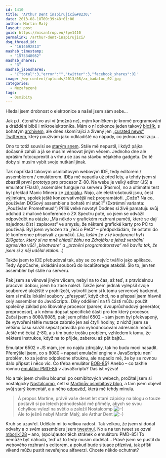 ```yaml
---
id: 1410
title: 'Arthur Dent inspirující&#8230;'
date: 2013-08-18T09:39:48+01:00
author: Martin Malý
layout: post
guid: https://misantrop.eu/?p=1410
permalink: /arthur-dent-inspirujici/
dsq_thread_id:
  - "1614692813"
mashsb_timestamp:
  - "1575348082"
mashsb_shares:
  - "3"
mashsb_jsonshares:
  - '{"total":3,"error":"","twitter":3,"facebook_shares":0}'
image: /wp-content/uploads/2013/08/zx_badaloc_02.jpg
categories:
  - Nezařazené
tags:
  - Osmibity
---
```

Hledal jsem drobnost o elektronice a našel jsem sám sebe&#8230;

<!--more-->

Jak p.t. čtenářstvo asi ví (možná ne), mým koníčkem je kromě programování a dráždění blbů i mikroelektronika. Mám o ní dokonce jeden takový [bložík](https://www.uelectronics.info/), s bohatým [archivem](https://www.uelectronics.info/index-old), ale dnes skomírající a živený jen [&#8222;curated news&#8220; Twitterem](https://twitter.com/uelectronics), který používám jako odkladiště na nápady, co jednou realizuju&#8230;

Ono to totiž souvisí se [starým snem](https://blog.maly.cz/index.php?cmt=786). Stále mě nepustil, i když pájka dočasně zahálí a já se musím věnovat jiným věcem. Jednoho dne ale opráším fotocuprextit a vrhnu se zas na stavbu nějakého gadgetu. Do té doby si musím vybít svoje nutkání jinak.

Tak například takovým osmibitovým webovým IDE, tedy editorem / assemblerem / emulátorem. IDEa mě napadla už před lety, a tehdy jsem si zbastlil první prototyp pro procesor Z-80. Na webu je velký editor (JS) a emulátor (Flash), assembler funguje na serveru (Pasmo), no a ultimátní test byl překlad Manic Minera ze [zdrojáku](https://www.seasip.demon.co.uk/Jsw/manic.mac). Nojo, ale elektrošotouši jsou, čest výjimkám, spolek ještě konzervativnější než programátoři. &#8222;Cože? Na co, používám DOSový assembler a bohatě mi stačí!&#8220; (Extrémní varianta: &#8222;Používám Prometheus!&#8220;) Příliš velké novoty! Dodnes si živě pamatuju svůj odchod z mailové konference o ZX Spectru poté, co jsem se odvážil odpovědět na otázku &#8222;Má někdo v grafickém rozhraní paměti, které se dají najednou číst i zapisovat&#8220; ve smyslu, že některé grafické karty pro PC to používají. Byl jsem vyhozen za &#8222;řeči o PeCi&#8220; &#8211; předpokládám, že ostatní do té konference přispívali z gumáků. (_Jo, tuším že v té konferenci byl i Zil0gator, který si na mně chladil žáhu na Zdrojáku a jehož verbální agresivita vůči &#8222;bloatware&#8220; a &#8222;prznění programátorstva&#8220; mě bavila tak, že jsem si z něj udělal etalon&#8230;_)

Takže jsem to IDE přebudoval tak, aby se co nejvíc tvářilo jako aplikace. Tedy AppCache, ukládání souborů do localStorage atakdál. Šlo to, jen ten assembler byl stále na serveru.

Pak jsem se věnoval jiným věcem, nebyl na to čas, až teď, s pravidelnou pracovní dobou, jsem ho zase nalezl. Takže jsem jednak vylepšil svoje souborové úložiště v prohlížeči, vytvořil jsem si k tomu serverový backend, kam si můžu lokální soubory &#8222;přesypat&#8220;, když chci, no a přepsal jsem hlavně celý assembler do JavaScriptu. Díky oddělení na tři části můžu použít společný základ pro libovolný procesor (parser, dvouprůchodový generátor, preprocesor), a k němu dopsat specifické části pro ten který procesor. Začal jsem s 8080/8085, pak jsem přidal 6502 &#8211; sám jsem byl překvapený, že vytvoření téhle mutace zabralo jen asi čtyři hodiny, z nichž jsem se většinu času snažil sepsat pravidla pro vyhodnocování adresních módů. Ještě mě čeká Z-80, a s tím bude trošku problém, vzhledem k tomu, že některé instrukce, když na to přijde, zaberou až pět bajtů&#8230;

Emulátor 6502 v JS mám, jen co najdu zdrojáky, tak ho budu moci nasadit. Přemýšlel jsem, co s 8080 &#8211; napsat emulační engine v JavaScriptu není problém, to za jedno odpoledne sfouknu, ale napadlo mě, že by se rovnou dalo připsat i něco víc. Co třeba emulátor [BOB-85](https://www.nostalcomp.cz/bob85.php)? Anebo &#8211; co takhle rovnou [emulátor PMD-85](https://pmd85.borik.net/wiki/Emul%C3%A1tor) v JavaScriptu? Das ist výzva!

No a tak jsem chvilku bloumal po osmibitových webech, pročítal jsem si nostalgicky [Nostalcomp](https://www.nostalcomp.cz/), četl si [Martinův osmibitový blog](https://www.8bity.cz/), a tam jsem objevil svůj starý komentář, a u něho [odpověď](https://www.8bity.cz/2012/replika-osobniho-mikropocitace-mistrum/#comment-697), která mě tehdy minula.

> Á propos Martine, právě vaše deset let staré zápisky na blogu o touze postavit si po letech jednodeskáč mě přiměly, abych se svou úchylkou vylezl na světlo a založil Nostalcomp ![:-)](https://www.8bity.cz/wp-includes/images/smilies/icon_smile.gif)  
> Ale to ješně nebyl Martin Malý, ale Arthur Dent ![:-)](https://www.8bity.cz/wp-includes/images/smilies/icon_smile.gif)

Kruh se uzavřel. Udělalo mi to velkou radost. Tak velkou, že jsem si dodal odvahy a o svém assembleru jsem [tweetnul](https://twitter.com/adent/status/367263750623330304). No a na ten tweet se ozval [mborik128](https://twitter.com/mborik128/status/367273168731254784) &#8211; ano, (spolu)autor těch stránek o emulátoru PMD-85! To nemůže být náhoda, teď už to tedy musím dodělat&#8230; Právě jsem se pustil do webového rozhraní s editorem, a pokud bude situace příznivá, tak příští víkend můžu pustit neveřejnou alfaverzi. Chcete někdo ochutnat?